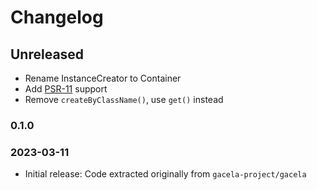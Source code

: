 # Changelog

## Unreleased

- Rename InstanceCreator to Container
- Add [PSR-11](https://www.php-fig.org/psr/psr-11/) support
- Remove `createByClassName()`, use `get()` instead

### 0.1.0
### 2023-03-11

- Initial release: Code extracted originally from `gacela-project/gacela`
